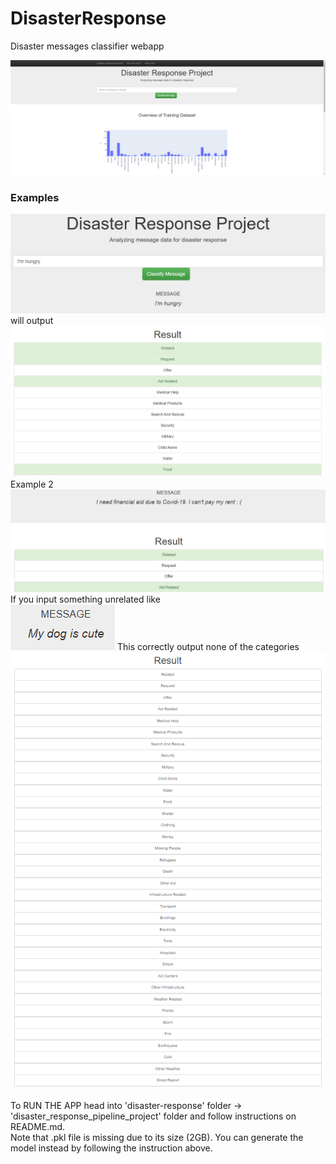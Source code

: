 # DisasterResponse
 Disaster messages classifier webapp  
 
![main](/image/main.PNG)
### Examples
![ex1](/image/ex1.PNG)
will output
![ex2](/image/ex1b.PNG)
Example 2
![ex2](/image/ex2.PNG)
If you input something unrelated like <br>
![ex2](/image/Mydog.PNG)
This correctly output none of the categories
![ex2](/image/unrelated.PNG)

To RUN THE APP head into 'disaster-response' folder -> 'disaster_response_pipeline_project' folder and follow instructions on README.md. <br>
Note that .pkl file is missing due to its size (2GB). You can generate the model instead by following the instruction above.
